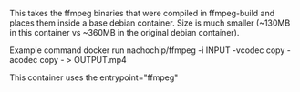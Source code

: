 This takes the ffmpeg binaries that were compiled in ffmpeg-build and 
places them inside a base debian container.  Size is much smaller
(~130MB in this container vs ~360MB in the original debian container).

Example command
docker run nachochip/ffmpeg -i INPUT -vcodec copy -acodec copy - > OUTPUT.mp4

This container uses the entrypoint="ffmpeg"

